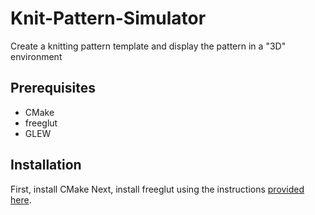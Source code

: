 # Knit-Pattern-Simulator
Create a knitting pattern template and display the pattern in a "3D" environment

## Prerequisites
* CMake
* freeglut
* GLEW

## Installation 
First, install CMake
Next, install freeglut using the instructions [provided here](https://freeglut.sourceforge.net/docs/install.php).


